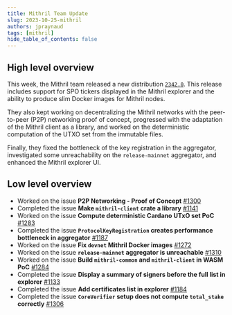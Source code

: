 ```yaml
---
title: Mithril Team Update
slug: 2023-10-25-mithril
authors: jpraynaud
tags: [mithril]
hide_table_of_contents: false
---
```


## High level overview

This week, the Mithril team released a new distribution [`2342.0`](https://github.com/input-output-hk/mithril/releases/tag/2342.0). This release includes support for SPO tickers displayed in the Mithril explorer and the ability to produce slim Docker images for Mithril nodes.

They also kept working on decentralizing the Mithril networks with the peer-to-peer (P2P) networking proof of concept, progressed with the adaptation of the Mithril client as a library, and worked on the deterministic computation of the UTXO set from the immutable files. 

Finally, they fixed the bottleneck of the key registration in the aggregator, investigated some unreachability on the `release-mainnet` aggregator, and enhanced the Mithril explorer UI.

## Low level overview
- Worked on the issue **P2P Networking - Proof of Concept** [#1300](https://github.com/input-output-hk/mithril/issues/1300)
- Completed the issue **Make `mithril-client` crate a library** [#1141](https://github.com/input-output-hk/mithril/issues/1141)
- Worked on the issue **Compute deterministic Cardano UTxO set PoC** [#1283](https://github.com/input-output-hk/mithril/issues/1283)
- Completed the issue **`ProtocolKeyRegistration` creates performance bottleneck in aggregator** [#1187](https://github.com/input-output-hk/mithril/issues/1187)
- Worked on the issue **Fix `devnet` Mithril Docker images** [#1272](https://github.com/input-output-hk/mithril/issues/1272)
- Worked on the issue **`release-mainnet` aggregator is unreachable** [#1310](https://github.com/input-output-hk/mithril/issues/1310)
- Worked on the issue **Build `mithril-common` and `mithril-client` in WASM PoC** [#1284](https://github.com/input-output-hk/mithril/issues/1284)
- Completed the issue **Display a summary of signers before the full list in explorer** [#1133](https://github.com/input-output-hk/mithril/issues/1133)
- Completed the issue **Add certificates list in explorer** [#1184](https://github.com/input-output-hk/mithril/issues/1184)
- Completed the issue **`CoreVerifier` setup does not compute `total_stake` correctly** [#1306](https://github.com/input-output-hk/mithril/issues/1306)

